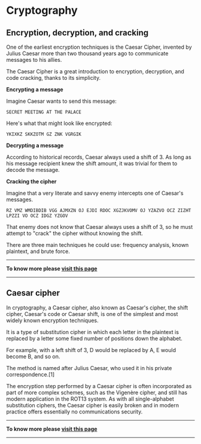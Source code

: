 
# **Cryptography**

## **Encryption, decryption, and cracking**
One of the earliest encryption techniques is the Caesar Cipher, invented by Julius Caesar more than two thousand years ago to communicate messages to his allies.

The Caesar Cipher is a great introduction to encryption, decryption, and code cracking, thanks to its simplicity.

**Encrypting a message**

Imagine Caesar wants to send this message:

```SECRET MEETING AT THE PALACE```

Here's what that might look like encrypted:

```YKIXKZ SKKZOTM GZ ZNK VGRGIK```

**Decrypting a message**

According to historical records, Caesar always used a shift of 3. As long as his message recipient knew the shift amount, it was trivial for them to decode the message.

**Cracking the cipher**

Imagine that a very literate and savvy enemy intercepts one of Caesar's messages.

```RZ VMZ WMDIBDIB VGG AJMXZN OJ EJDI RDOC XGZJKVOMV OJ YZAZVO OCZ ZIZHT LPZZI VO OCZ IDGZ YZGOV```

That enemy does not know that Caesar always uses a shift of 3, so he must attempt to "crack" the cipher without knowing the shift.

There are three main techniques he could use: 
frequency analysis, known plaintext, and brute force.

***
**To know more please [visit this page](https://www.khanacademy.org/computing/computers-and-internet/xcae6f4a7ff015e7d:online-data-security/xcae6f4a7ff015e7d:data-encryption-techniques/a/encryption-decryption-and-code-cracking)**
***



## **Caesar cipher**
In cryptography, a Caesar cipher, also known as Caesar's cipher, the shift cipher, Caesar's code or Caesar shift, is one of the simplest and most widely known encryption techniques. 

It is a type of substitution cipher in which each letter in the plaintext is replaced by a letter some fixed number of positions down the alphabet. 

For example, with a left shift of 3, D would be replaced by A, E would become B, and so on. 

The method is named after Julius Caesar, who used it in his private correspondence.[1]

The encryption step performed by a Caesar cipher is often incorporated as part of more complex schemes, such as the Vigenère cipher, and still has modern application in the ROT13 system. As with all single-alphabet substitution ciphers, the Caesar cipher is easily broken and in modern practice offers essentially no communications security.


***
**To know more please [visit this page](https://en.wikipedia.org/wiki/Caesar_cipher)**
***
